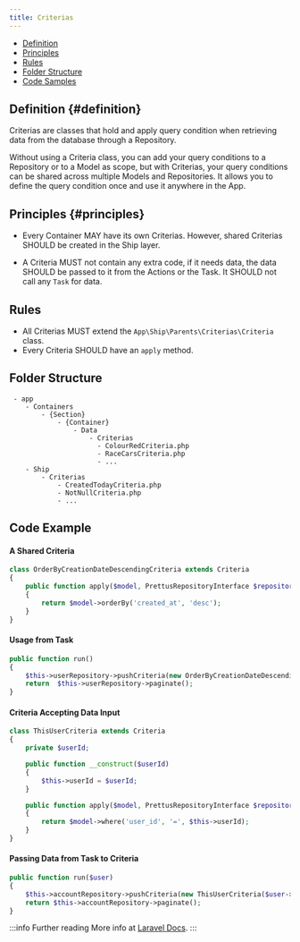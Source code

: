 ```yaml
---
title: Criterias
---
```


* [Definition](#definition)
* [Principles](#principles)
* [Rules](#rules)
* [Folder Structure](#folder-structure)
* [Code Samples](#code-samples)

## Definition {#definition}

Criterias are classes that hold and apply query condition when retrieving data from the database through a Repository.

Without using a Criteria class, you can add your query conditions to a Repository or to a Model as scope, but with Criterias, your query conditions can be shared across multiple Models and Repositories. It allows you to define the query condition once and use it anywhere in the App.

## Principles {#principles}

- Every Container MAY have its own Criterias. However, shared Criterias SHOULD be created in the Ship layer.

- A Criteria MUST not contain any extra code, if it needs data, the data SHOULD be passed to it from the Actions or the Task. It SHOULD not call any `Task` for data.

## Rules

- All Criterias MUST extend the `App\Ship\Parents\Criterias\Criteria` class.
- Every Criteria SHOULD have an `apply` method.

## Folder Structure

```
 - app
    - Containers
        - {Section}
            - {Container}
                - Data
                    - Criterias
                      - ColourRedCriteria.php
                      - RaceCarsCriteria.php
                      - ...
    - Ship
        - Criterias
            - CreatedTodayCriteria.php
            - NotNullCriteria.php
            - ...
```

## Code Example

#### A Shared Criteria

```php
class OrderByCreationDateDescendingCriteria extends Criteria
{
    public function apply($model, PrettusRepositoryInterface $repository)
    {
        return $model->orderBy('created_at', 'desc');
    }
}
```

#### Usage from Task

```php
public function run()
{
    $this->userRepository->pushCriteria(new OrderByCreationDateDescendingCriteria());
    return  $this->userRepository->paginate();
}
```

#### Criteria Accepting Data Input

```php
class ThisUserCriteria extends Criteria
{
    private $userId;

    public function __construct($userId)
    {
        $this->userId = $userId;
    }

    public function apply($model, PrettusRepositoryInterface $repository)
    {
        return $model->where('user_id', '=', $this->userId);
    }
}
```

#### Passing Data from Task to Criteria

```php
public function run($user)
{
    $this->accountRepository->pushCriteria(new ThisUserCriteria($user->id));
    return $this->accountRepository->paginate();
}

```

:::info Further reading
More info at [Laravel Docs](https://github.com/andersao/l5-repository#create-a-criteria).
:::

